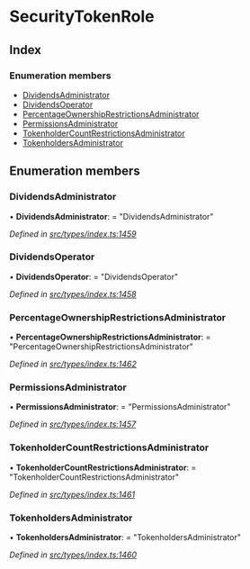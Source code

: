 # SecurityTokenRole

## Index

### Enumeration members

* [DividendsAdministrator](_types_index_.securitytokenrole.md#dividendsadministrator)
* [DividendsOperator](_types_index_.securitytokenrole.md#dividendsoperator)
* [PercentageOwnershipRestrictionsAdministrator](_types_index_.securitytokenrole.md#percentageownershiprestrictionsadministrator)
* [PermissionsAdministrator](_types_index_.securitytokenrole.md#permissionsadministrator)
* [TokenholderCountRestrictionsAdministrator](_types_index_.securitytokenrole.md#tokenholdercountrestrictionsadministrator)
* [TokenholdersAdministrator](_types_index_.securitytokenrole.md#tokenholdersadministrator)

## Enumeration members

### DividendsAdministrator

• **DividendsAdministrator**: = "DividendsAdministrator"

_Defined in_ [_src/types/index.ts:1459_](https://github.com/PolymathNetwork/polymath-sdk/blob/e8bbc1e/src/types/index.ts#L1459)

### DividendsOperator

• **DividendsOperator**: = "DividendsOperator"

_Defined in_ [_src/types/index.ts:1458_](https://github.com/PolymathNetwork/polymath-sdk/blob/e8bbc1e/src/types/index.ts#L1458)

### PercentageOwnershipRestrictionsAdministrator

• **PercentageOwnershipRestrictionsAdministrator**: = "PercentageOwnershipRestrictionsAdministrator"

_Defined in_ [_src/types/index.ts:1462_](https://github.com/PolymathNetwork/polymath-sdk/blob/e8bbc1e/src/types/index.ts#L1462)

### PermissionsAdministrator

• **PermissionsAdministrator**: = "PermissionsAdministrator"

_Defined in_ [_src/types/index.ts:1457_](https://github.com/PolymathNetwork/polymath-sdk/blob/e8bbc1e/src/types/index.ts#L1457)

### TokenholderCountRestrictionsAdministrator

• **TokenholderCountRestrictionsAdministrator**: = "TokenholderCountRestrictionsAdministrator"

_Defined in_ [_src/types/index.ts:1461_](https://github.com/PolymathNetwork/polymath-sdk/blob/e8bbc1e/src/types/index.ts#L1461)

### TokenholdersAdministrator

• **TokenholdersAdministrator**: = "TokenholdersAdministrator"

_Defined in_ [_src/types/index.ts:1460_](https://github.com/PolymathNetwork/polymath-sdk/blob/e8bbc1e/src/types/index.ts#L1460)

